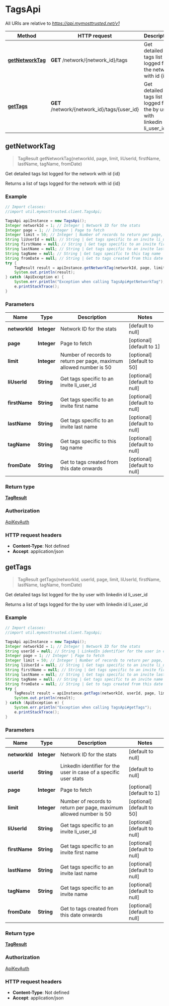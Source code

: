 # TagsApi

All URIs are relative to *https://api.mymosttrusted.net/v1*

Method | HTTP request | Description
------------- | ------------- | -------------
[**getNetworkTag**](TagsApi.md#getNetworkTag) | **GET** /network/{network_id}/tags | Get detailed tags list logged for the network with id {id}
[**getTags**](TagsApi.md#getTags) | **GET** /network/{network_id}/tags/{user_id} | Get detailed tags list logged for the by user with linkedin id li_user_id



## getNetworkTag

> TagResult getNetworkTag(networkId, page, limit, liUserId, firstName, lastName, tagName, fromDate)

Get detailed tags list logged for the network with id {id}

Returns a list of tags logged for the network with id {id}

### Example

```java
// Import classes:
//import util.mymosttrusted.client.TagsApi;

TagsApi apiInstance = new TagsApi();
Integer networkId = 1; // Integer | Network ID for the stats
Integer page = 1; // Integer | Page to fetch
Integer limit = 50; // Integer | Number of records to return per page, maximum allowed number is 50
String liUserId = null; // String | Get tags specific to an invite li_user_id
String firstName = null; // String | Get tags specific to an invite first name
String lastName = null; // String | Get tags specific to an invite last name
String tagName = null; // String | Get tags specific to this tag name
String fromDate = null; // String | Get to tags created from this date onwards
try {
    TagResult result = apiInstance.getNetworkTag(networkId, page, limit, liUserId, firstName, lastName, tagName, fromDate);
    System.out.println(result);
} catch (ApiException e) {
    System.err.println("Exception when calling TagsApi#getNetworkTag");
    e.printStackTrace();
}
```

### Parameters


Name | Type | Description  | Notes
------------- | ------------- | ------------- | -------------
 **networkId** | **Integer**| Network ID for the stats | [default to null]
 **page** | **Integer**| Page to fetch | [optional] [default to 1]
 **limit** | **Integer**| Number of records to return per page, maximum allowed number is 50 | [optional] [default to 50]
 **liUserId** | **String**| Get tags specific to an invite li_user_id | [optional] [default to null]
 **firstName** | **String**| Get tags specific to an invite first name | [optional] [default to null]
 **lastName** | **String**| Get tags specific to an invite last name | [optional] [default to null]
 **tagName** | **String**| Get tags specific to this tag name | [optional] [default to null]
 **fromDate** | **String**| Get to tags created from this date onwards | [optional] [default to null]

### Return type

[**TagResult**](TagResult.md)

### Authorization

[ApiKeyAuth](../README.md#ApiKeyAuth)

### HTTP request headers

- **Content-Type**: Not defined
- **Accept**: application/json


## getTags

> TagResult getTags(networkId, userId, page, limit, liUserId, firstName, lastName, tagName, fromDate)

Get detailed tags list logged for the by user with linkedin id li_user_id

Returns a list of tags logged for the by user with linkedin id li_user_id

### Example

```java
// Import classes:
//import util.mymosttrusted.client.TagsApi;

TagsApi apiInstance = new TagsApi();
Integer networkId = 1; // Integer | Network ID for the stats
String userId = null; // String | LinkedIn identifier for the user in case of a specific user stats
Integer page = 1; // Integer | Page to fetch
Integer limit = 50; // Integer | Number of records to return per page, maximum allowed number is 50
String liUserId = null; // String | Get tags specific to an invite li_user_id
String firstName = null; // String | Get tags specific to an invite first name
String lastName = null; // String | Get tags specific to an invite last name
String tagName = null; // String | Get tags specific to an invite name
String fromDate = null; // String | Get to tags created from this date onwards
try {
    TagResult result = apiInstance.getTags(networkId, userId, page, limit, liUserId, firstName, lastName, tagName, fromDate);
    System.out.println(result);
} catch (ApiException e) {
    System.err.println("Exception when calling TagsApi#getTags");
    e.printStackTrace();
}
```

### Parameters


Name | Type | Description  | Notes
------------- | ------------- | ------------- | -------------
 **networkId** | **Integer**| Network ID for the stats | [default to null]
 **userId** | **String**| LinkedIn identifier for the user in case of a specific user stats | [default to null]
 **page** | **Integer**| Page to fetch | [optional] [default to 1]
 **limit** | **Integer**| Number of records to return per page, maximum allowed number is 50 | [optional] [default to 50]
 **liUserId** | **String**| Get tags specific to an invite li_user_id | [optional] [default to null]
 **firstName** | **String**| Get tags specific to an invite first name | [optional] [default to null]
 **lastName** | **String**| Get tags specific to an invite last name | [optional] [default to null]
 **tagName** | **String**| Get tags specific to an invite name | [optional] [default to null]
 **fromDate** | **String**| Get to tags created from this date onwards | [optional] [default to null]

### Return type

[**TagResult**](TagResult.md)

### Authorization

[ApiKeyAuth](../README.md#ApiKeyAuth)

### HTTP request headers

- **Content-Type**: Not defined
- **Accept**: application/json

